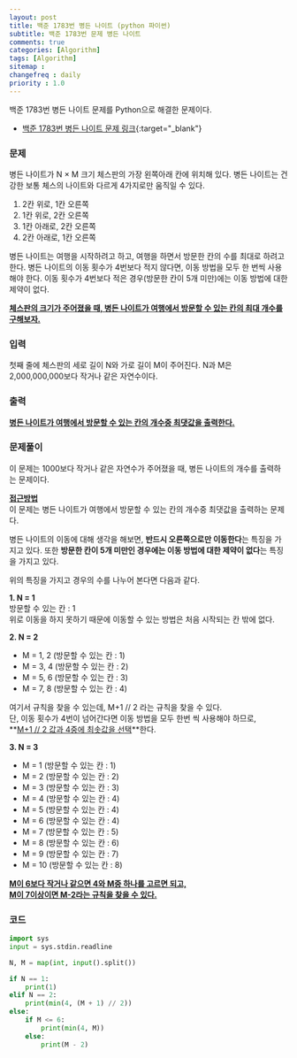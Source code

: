 ```yaml
---
layout: post
title: 백준 1783번 병든 나이트 (python 파이썬)
subtitle: 백준 1783번 문제 병든 나이트
comments: true
categories: [Algorithm]
tags: [Algorithm]
sitemap :
changefreq : daily
priority : 1.0
---
```

백준 1783번 병든 나이트 문제를 Python으로 해결한 문제이다.  

* [백준 1783번 병든 나이트 문제 링크](https://www.acmicpc.net/problem/1783){:target="_blank"}

### 문제 
병든 나이트가 N × M 크기 체스판의 가장 왼쪽아래 칸에 위치해 있다. 병든 나이트는 건강한 보통 체스의 나이트와 다르게 4가지로만 움직일 수 있다.

1. 2칸 위로, 1칸 오른쪽
2. 1칸 위로, 2칸 오른쪽
3. 1칸 아래로, 2칸 오른쪽
4. 2칸 아래로, 1칸 오른쪽

병든 나이트는 여행을 시작하려고 하고, 여행을 하면서 방문한 칸의 수를 최대로 하려고 한다. 병든 나이트의 이동 횟수가 4번보다 적지 않다면, 이동 방법을 모두 한 번씩 사용해야 한다. 이동 횟수가 4번보다 적은 경우(방문한 칸이 5개 미만)에는 이동 방법에 대한 제약이 없다.

**<u>체스판의 크기가 주어졌을 때, 병든 나이트가 여행에서 방문할 수 있는 칸의 최대 개수를 구해보자.</u>**


### 입력
첫째 줄에 체스판의 세로 길이 N와 가로 길이 M이 주어진다. N과 M은 2,000,000,000보다 작거나 같은 자연수이다.

### 출력
**<u>병든 나이트가 여행에서 방문할 수 있는 칸의 개수중 최댓값을 출력한다.</u>**

### 문제풀이
이 문제는 1000보다 작거나 같은 자연수가 주어졌을 때, 병든 나이트의 개수를 출력하는 문제이다.

**<u>접근방법</u>**  
이 문제는 병든 나이트가 여행에서 방문할 수 있는 칸의 개수중 최댓값을 출력하는 문제다.

병든 나이트의 이동에 대해 생각을 해보면, **반드시 오른쪽으로만 이동한다**는 특징을 가지고 있다. 또한 **방문한 칸이 5개 미만인 경우에는 이동 방법에 대한 제약이 없다**는 특징을 가지고 있다.

위의 특징을 가지고 경우의 수를 나누어 본다면 다음과 같다.

**1. N = 1**  
방문할 수 있는 칸 : 1  
위로 이동을 하지 못하기 때문에 이동할 수 있는 방법은 처음 시작되는 칸 밖에 없다.

**2. N = 2**  
* M = 1, 2 (방문할 수 있는 칸 : 1)  
* M = 3, 4 (방문할 수 있는 칸 : 2)  
* M = 5, 6 (방문할 수 있는 칸 : 3)  
* M = 7, 8 (방문할 수 있는 칸 : 4)

여기서 규칙을 찾을 수 있는데, M+1 // 2 라는 규칙을 찾을 수 있다.  
단, 이동 횟수가 4번이 넘어간다면 이동 방법을 모두 한번 씩 사용해야 하므로,  
**<u>M+1 // 2 값과 4중에 최솟값을 선택</u>**한다.

**3. N = 3**
* M = 1 (방문할 수 있는 칸 : 1)  
* M = 2 (방문할 수 있는 칸 : 2)  
* M = 3 (방문할 수 있는 칸 : 3)  
* M = 4 (방문할 수 있는 칸 : 4)
* M = 5 (방문할 수 있는 칸 : 4)
* M = 6 (방문할 수 있는 칸 : 4)
* M = 7 (방문할 수 있는 칸 : 5)
* M = 8 (방문할 수 있는 칸 : 6)
* M = 9 (방문할 수 있는 칸 : 7)
* M = 10 (방문할 수 있는 칸 : 8)

**<u>M이 6보다 작거나 같으면 4와 M중 하나를 고르면 되고,</u>**  
**<u>M이 7이상이면 M-2라는 규칙을 찾을 수 있다.</u>**

### 코드
```python
import sys
input = sys.stdin.readline

N, M = map(int, input().split())

if N == 1: 
    print(1)
elif N == 2: 
    print(min(4, (M + 1) // 2))
else:
    if M <= 6:
        print(min(4, M))
    else:
        print(M - 2)
```